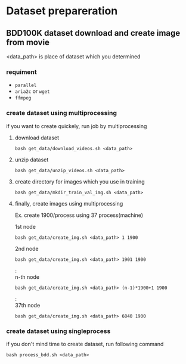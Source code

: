 # Dataset prepareration
## BDD100K dataset download and create image from movie
<data_path> is place of dataset which you determined  
### requiment
- `parallel`
- `aria2c` or `wget`
- `ffmpeg`
### create dataset using multiprocessing
if you want to create quickely, run job by multiprocessing  
<!-- (required command `ybatch` or `qsub` for job command)  -->
<!-- https://github.com/rioyokotalab/video-representation-learning/tree/main/scripts -->
1. download dataset

    ```shell script
    bash get_data/download_videos.sh <data_path>
    ```

2. unzip dataset

    ```shell script
    bash get_data/unzip_videos.sh <data_path>
    ```

3. create directory for images which you use in training

    ```shell script
    bash get_data/mkdir_train_val_img.sh <data_path>
    ```

4. finally, create images using multiprocessing

    Ex. create 1900/process using 37 process(machine)

    1st node  
    ```shell script
    bash get_data/create_img.sh <data_path> 1 1900
    ```
    2nd node  
    ```shell script
    bash get_data/create_img.sh <data_path> 1901 1900
    ```
    :  
    n-th node
    ```shell script
    bash get_data/create_img.sh <data_path> (n-1)*1900+1 1900
    ```
    :  
    37th node  
    ```shell script
    bash get_data/create_img.sh <data_path> 6840 1900
    ```


  <!-- 1. create job scripts for multiprocessing

      ```
      bash job_sh/gen_job_sh/gen_create_trainval_img_job.sh <data_path> 
      ```

  2. run job by using job scripts which you created above command

      ```
      bash job_sh/sub_job_sh/train_val_gen_img_job_sub.sh
      ``` -->

### create dataset using singleprocess
if you don't mind time to create dataset, run following command

```
bash process_bdd.sh <data_path>
```

